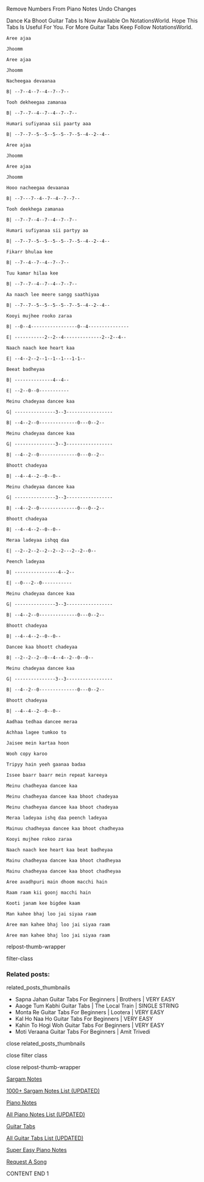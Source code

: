 
Remove Numbers From Piano Notes
Undo Changes

Dance Ka Bhoot Guitar Tabs Is Now Available On NotationsWorld. Hope This Tabs Is Useful For You. For More Guitar Tabs Keep Follow NotationsWorld.

```
Aree ajaa

Jhoomm

Aree ajaa

Jhoomm

Nacheegaa devaanaa

B| --7--4--7--4--7--7--

Tooh dekheegaa zamanaa

B| --7--7--4--7--4--7--7--

Humari sufiyanaa sii paarty aaa

B| --7--7--5--5--5--5--7--5--4--2--4--

Aree ajaa

Jhoomm

Aree ajaa

Jhoomm

Hooo nacheegaa devaanaa

B| --7---7--4--7--4--7--7--

Tooh deekhega zamanaa

B| --7--7--4--7--4--7--7--

Humari sufiyanaa sii partyy aa

B| --7--7--5--5--5--5--7--5--4--2--4--

Fikarr bhulaa kee 

B| --7--4--7--4--7--7--

Tuu kamar hilaa kee

B| --7--7--4--7--4--7--7--

Aa naach lee meere sangg saathiyaa

B| --7--7--5--5--5--5--7--5--4--2--4--

Kooyi mujhee rooko zaraa

B| --0--4-----------------0--4---------------

E| -----------2--2--4--------------2--2--4--

Naach naach kee heart kaa

E| --4--2--2--1--1--1---1-1--

Beeat badheyaa

B| --------------4--4--

E| --2--0--0-----------

Meinu chadeyaa dancee kaa

G| ---------------3--3-----------------

B| --4--2--0--------------0---0--2--

Meinu chadeyaa dancee kaa

G| ---------------3--3-----------------

B| --4--2--0--------------0---0--2--

Bhoott chadeyaa

B| --4--4--2--0--0--

Meinu chadeyaa dancee kaa

G| ---------------3--3-----------------

B| --4--2--0--------------0---0--2--

Bhoott chadeyaa

B| --4--4--2--0--0--

Meraa ladeyaa ishqq daa

E| --2--2--2--2--2--2---2--2--0--

Peench ladeyaa

B| ----------------4--2--

E| --0---2--0-----------

Meinu chadeyaa dancee kaa

G| ---------------3--3-----------------

B| --4--2--0--------------0---0--2--

Bhoott chadeyaa

B| --4--4--2--0--0--

Dancee kaa bhoott chadeyaa

B| --2--2--2--0--4--4--2--0--0--

Meinu chadeyaa dancee kaa

G| ---------------3--3-----------------

B| --4--2--0--------------0---0--2--

Bhoott chadeyaa

B| --4--4--2--0--0--

Aadhaa tedhaa dancee meraa

Achhaa lagee tumkoo to

Jaisee mein kartaa hoon

Wooh copy karoo

Tripyy hain yeeh gaanaa badaa

Issee baarr baarr mein repeat kareeya

Meinu chadheyaa dancee kaa

Meinu chadheyaa dancee kaa bhoot chadeyaa

Meinu chadheyaa dancee kaa bhoot chadeyaa

Meraa ladeyaa ishq daa peench ladeyaa

Mainuu chadheyaa dancee kaa bhoot chadheyaa

Kooyi mujhee rokoo zaraa

Naach naach kee heart kaa beat badheyaa

Mainu chadheyaa dancee kaa bhoot chadheyaa

Mainu chadheyaa dancee kaa bhoot chadheyaa

Aree avadhpuri main dhoom macchi hain

Raam raam kii goonj macchi hain

Kooti janam kee bigdee kaam

Man kahee bhaj loo jai siyaa raam

Aree man kahee bhaj loo jai siyaa raam

Aree man kahee bhaj loo jai siyaa raam
```

relpost-thumb-wrapper

filter-class

### Related posts:

related_posts_thumbnails

* Sapna Jahan Guitar Tabs For Beginners | Brothers | VERY EASY
* Aaoge Tum Kabhi Guitar Tabs | The Local Train | SINGLE STRING
* Monta Re Guitar Tabs For Beginners | Lootera | VERY EASY
* Kal Ho Naa Ho Guitar Tabs For Beginners | VERY EASY
* Kahin To Hogi Woh Guitar Tabs For Beginners | VERY EASY
* Moti Veraana Guitar Tabs For Beginners | Amit Trivedi

close related_posts_thumbnails

close filter class

close relpost-thumb-wrapper

[Sargam Notes](https://www.notationsworld.com/sargam-notes.html)

[1000+ Sargam Notes List (UPDATED)](https://www.notationsworld.com/all-songs-list-sargam-notes.html)

[Piano Notes](https://www.notationsworld.com/piano-notes.html)

[All Piano Notes List (UPDATED)](https://www.notationsworld.com/all-songs-list-piano-notes.html)

[Guitar Tabs](https://www.notationsworld.com/guitar-tabs.html)

[All Guitar Tabs List (UPDATED)](https://www.notationsworld.com/all-songs-list-guitar-tabs.html)

[Super Easy Piano Notes](https://studywall.in/)

[Request A Song](https://www.notationsworld.com/request-a-song.html)

CONTENT END 1

